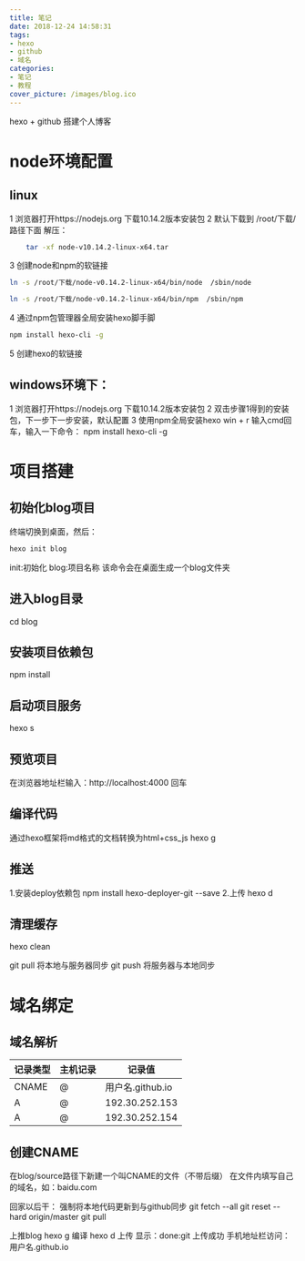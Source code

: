 ```yaml
---
title: 笔记
date: 2018-12-24 14:58:31
tags:
- hexo
- github
- 域名
categories:
- 笔记
- 教程
cover_picture: /images/blog.ico
---
```

hexo + github 搭建个人博客
# node环境配置
## linux
1 浏览器打开https://nodejs.org 下载10.14.2版本安装包
2 默认下载到 /root/下载/ 路径下面 解压：
```bash
    tar -xf node-v10.14.2-linux-x64.tar
```
3 创建node和npm的软链接
```bash
ln -s /root/下载/node-v0.14.2-linux-x64/bin/node  /sbin/node
```
```bash
ln -s /root/下载/node-v0.14.2-linux-x64/bin/npm  /sbin/npm
```
4 通过npm包管理器全局安装hexo脚手脚
```bash
npm install hexo-cli -g
```
5 创建hexo的软链接


## windows环境下：
1 浏览器打开https://nodejs.org 下载10.14.2版本安装包
2 双击步骤1得到的安装包，下一步下一步安装，默认配置
3 使用npm全局安装hexo
  win + r 输入cmd回车，输入一下命令：
  npm install hexo-cli -g

# 项目搭建
## 初始化blog项目
终端切换到桌面，然后：
```bash
hexo init blog
```
init:初始化
blog:项目名称
该命令会在桌面生成一个blog文件夹
## 进入blog目录
cd blog
## 安装项目依赖包
npm install
## 启动项目服务
hexo s
## 预览项目
在浏览器地址栏输入：http://localhost:4000 回车

## 编译代码
通过hexo框架将md格式的文档转换为html+css_js
hexo g

## 推送
1.安装deploy依赖包
npm install hexo-deployer-git --save
2.上传
hexo d
## 清理缓存
hexo clean

git pull 将本地与服务器同步
git push 将服务器与本地同步

# 域名绑定
## 域名解析

记录类型|主机记录|记录值
-|-|-|
CNAME|@|用户名.github.io
A|@|192.30.252.153
A|@|192.30.252.154

## 创建CNAME
在blog/source路径下新建一个叫CNAME的文件（不带后缀）
在文件内填写自己的域名，如：baidu.com

回家以后干：
强制将本地代码更新到与github同步
git fetch --all
git reset --hard origin/master
git pull



上推blog
hexo g 编译
hexo d 上传
显示：done:git 上传成功
手机地址栏访问：用户名.github.io